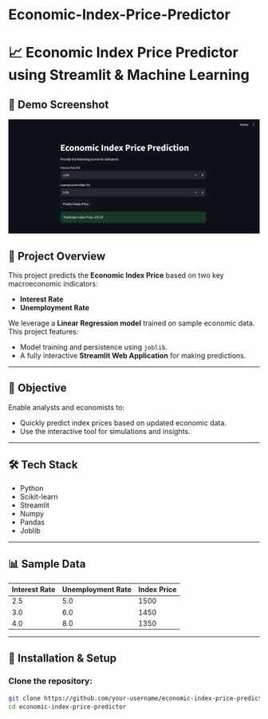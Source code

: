 # Economic-Index-Price-Predictor
# 📈 Economic Index Price Predictor using Streamlit & Machine Learning
## 🎥 Demo Screenshot

<p align="center">
  <img src="Screenshot 2025-07-17 203920.png" width="1200" title="hover text">
  
</p>

## 📌 Project Overview
This project predicts the **Economic Index Price** based on two key macroeconomic indicators:
- **Interest Rate**
- **Unemployment Rate**

We leverage a **Linear Regression model** trained on sample economic data. This project features:
- Model training and persistence using `joblib`.
- A fully interactive **Streamlit Web Application** for making predictions.

---

## 🎯 Objective
Enable analysts and economists to:
- Quickly predict index prices based on updated economic data.
- Use the interactive tool for simulations and insights.

---

## 🛠️ Tech Stack
- Python
- Scikit-learn
- Streamlit
- Numpy
- Pandas
- Joblib

---

## 📊 Sample Data

| Interest Rate | Unemployment Rate | Index Price |
|---------------|-------------------|-------------|
| 2.5           | 5.0               | 1500         |
| 3.0           | 6.0               | 1450         |
| 4.0           | 8.0               | 1350         |

---

## 🔎 Installation & Setup

### Clone the repository:
```bash
git clone https://github.com/your-username/economic-index-price-predictor.git
cd economic-index-price-predictor

